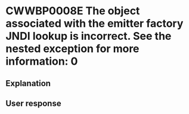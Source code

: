 # CWWBP0008E The object associated with the emitter factory JNDI lookup is incorrect. See the nested exception for more information: 0

## Explanation

## User response